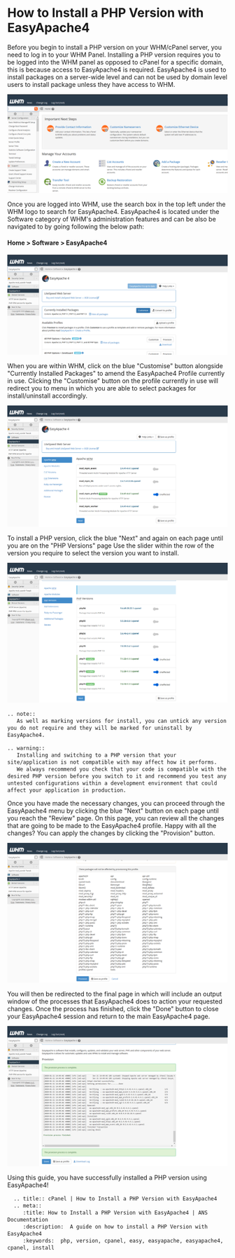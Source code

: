 # How to Install a PHP Version with EasyApache4

Before you begin to install a PHP version on your WHM/cPanel server, you need to log in to your WHM Panel.
Installing a PHP version requires you to be logged into the WHM panel as opposed to cPanel for a specific domain, this is because access to EasyApache4 is required.
EasyApache4 is used to install packages on a server-wide level and can not be used by domain level users to install package unless they have access to WHM.

![cPanel Home](files/cpanel_home.PNG)

Once you are logged into WHM, use the search box in the top left under the WHM logo to search for EasyApache4.
EasyApache4 is located under the Software category of WHM's administration features and can be also be navigated to by going following the below path:

#### Home > Software > EasyApache4

![cPanel EA4 Home](files/cpanel_easyapache4home.PNG)

When you are within WHM, click on the blue "Customise" button alongside "Currently Installed Packages" to amend the EasyApache4 Profile currently in use.
Clicking the "Customise" button on the profile currently in use will redirect you to menu in which you are able to select packages for install/uninstall accordingly.

![cPanel EA4 Apache MPM](files/cpanel_easyapache4apachempm.PNG)

To install a PHP version, click the blue "Next" and again on each page until you are on the "PHP Versions" page
Use the slider within the row of the version you require to select the version you want to install.

![cPanel EA4 PHP Version](files/cpanel_easyapache4phpversion.PNG)

```eval_rst
.. note::
   As well as marking versions for install, you can untick any version you do not require and they will be marked for uninstall by EasyApache4.
```

```eval_rst
.. warning::
   Installing and switching to a PHP version that your site/application is not compatible with may affect how it performs.
   We always recommend you check that your code is compatible with the desired PHP version before you switch to it and recommend you test any untested configurations within a development environment that could affect your application in production.
```

Once you have made the necessary changes, you can proceed through the EasyApache4 menu by clicking the blue "Next" button on each page until you reach the "Review" page.
On this page, you can review all the changes that are going to be made to the EasyApache4 profile. Happy with all the changes? You can apply the changes by clicking the "Provision" button.

![cPanel EA4 Review](files/cpanel_easyapache4review.PNG)

You will then be redirected to the final page in which will include an output window of the processes that EasyApache4 does to action your requested changes.
Once the process has finished, click the "Done" button to close your EasyApache4 session and return to the main EasyApache4 page.

![cPanel EA4 Done](files/cpanel_easyapache4done.PNG)

Using this guide, you have successfully installed a PHP version using EasyApache4!

```eval_rst
  .. title:: cPanel | How to Install a PHP Version with EasyApache4
  .. meta::
     :title: How to Install a PHP Version with EasyApache4 | ANS Documentation
     :description:  A guide on how to install a PHP Version with EasyApache4
     :keywords:  php, version, cpanel, easy, easyapache, easyapache4, cpanel, install
```
